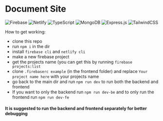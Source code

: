 # Document Site

![Firebase](https://img.shields.io/badge/firebase-%23039BE5.svg?style=for-the-badge&logo=firebase) ![Netlify](https://img.shields.io/badge/netlify-%23000000.svg?style=for-the-badge&logo=netlify&logoColor=#00C7B7) ![TypeScript](https://img.shields.io/badge/typescript-%23007ACC.svg?style=for-the-badge&logo=typescript&logoColor=white) ![MongoDB](https://img.shields.io/badge/MongoDB-%234ea94b.svg?style=for-the-badge&logo=mongodb&logoColor=white) ![Express.js](https://img.shields.io/badge/express.js-%23404d59.svg?style=for-the-badge&logo=express&logoColor=%2361DAFB) ![TailwindCSS](https://img.shields.io/badge/tailwindcss-%2338B2AC.svg?style=for-the-badge&logo=tailwind-css&logoColor=white)

How to get working:

- clone this repo
- run `npm i` in the dir
- install `firebase cli` and `netlify cli`
- make a new firebase project
- get the projects name (you can get this by running `firebase projects:list`
- clone `.firebaserc example` (in the frontend folder) and replace `Your project name here` with your projects name
- go back to the main dir and run `npm run dev` to run both the backend and frontend
- If you want to only the backend run `npm run dev-be` and to only run the frontend run `npm run dev-fe`
#### It is suggested to run the backend and frontend separately for better debugging
